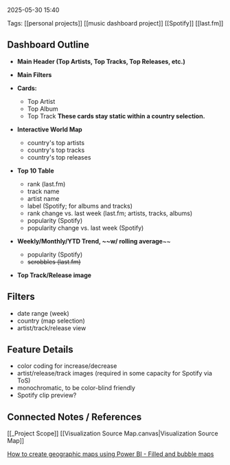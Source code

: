2025-05-30 15:40

Tags: [[personal projects]] [[music dashboard project]] [[Spotify]] [[last.fm]]

## Dashboard Outline
- **Main Header (Top Artists, Top Tracks, Top Releases, etc.)**
- **Main Filters**
- **Cards:**
	- Top Artist
	- Top Album
	- Top Track
	**These cards stay static within a country selection.**
- **Interactive World Map**
	- country's top artists
	- country's top tracks
	- country's top releases

- **Top 10 Table**
	- rank (last.fm)
	- track name
	- artist name
	- label (Spotify; for albums and tracks)
	- rank change vs. last week (last.fm; artists, tracks, albums)
	- popularity (Spotify)
	- popularity change vs. last week (Spotify)
	

- **Weekly/Monthly/YTD Trend, ~~w/ rolling average**~~
	- popularity (Spotify)
	- ~~scrobbles (last.fm)~~

- **Top Track/Release image**


## Filters
- date range (week)
- country (map selection)
- artist/track/release view

## Feature Details
- color coding for increase/decrease
- artist/release/track images (required in some capacity for Spotify via ToS)
- monochromatic, to be color-blind friendly
- Spotify clip preview?





## Connected Notes / References
[[_Project Scope]]
[[Visualization Source Map.canvas|Visualization Source Map]]


[How to create geographic maps using Power BI - Filled and bubble maps](https://www.sqlshack.com/how-to-create-geographic-maps-using-power-bi-filled-and-bubble-maps/)
